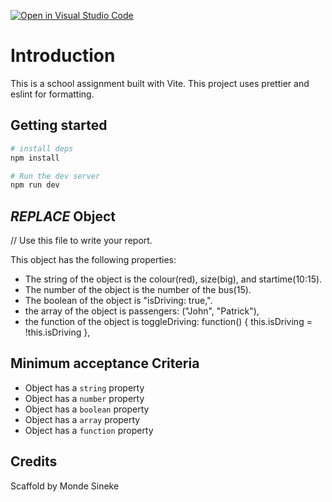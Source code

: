 [![Open in Visual Studio Code](https://classroom.github.com/assets/open-in-vscode-c66648af7eb3fe8bc4f294546bfd86ef473780cde1dea487d3c4ff354943c9ae.svg)](https://classroom.github.com/online_ide?assignment_repo_id=9764560&assignment_repo_type=AssignmentRepo)
# Introduction

This is a school assignment built with Vite. This project uses prettier and eslint for formatting.

## Getting started

```bash
# install deps
npm install

# Run the dev server
npm run dev
```

## _REPLACE_ Object

// Use this file to write your report.

This object has the following properties:

- The string of the object is the colour(red), size(big), and startime(10:15).
- The number of the object is the number of the bus(15).
- The boolean of the object is "isDriving: true,".
- the array of the object is passengers: ("John", "Patrick"),
- the function of the object is toggleDriving: function() {
     this.isDriving = !this.isDriving
    },

## Minimum acceptance Criteria

- Object has a `string` property
- Object has a `number` property
- Object has a `boolean` property
- Object has a `array` property
- Object has a `function` property

## Credits

Scaffold by Monde Sineke
